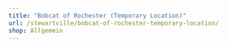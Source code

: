 ```yaml
---
title: "Bobcat of Rochester (Temporary Location)"
url: /stewartville/bobcat-of-rochester-temporary-location/
shop: Allgemein
---
```


